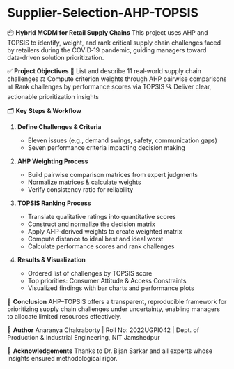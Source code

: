 
# Supplier-Selection-AHP-TOPSIS

📦 **Hybrid MCDM for Retail Supply Chains**
This project uses AHP and TOPSIS to identify, weight, and rank critical supply chain challenges faced by retailers during the COVID‑19 pandemic, guiding managers toward data‑driven solution prioritization.

✅ **Project Objectives**
🎯 List and describe 11 real‑world supply chain challenges
⚖️ Compute criterion weights through AHP pairwise comparisons
📊 Rank challenges by performance scores via TOPSIS
🔍 Deliver clear, actionable prioritization insights

🗂 **Key Steps & Workflow**

1. **Define Challenges & Criteria**

   * Eleven issues (e.g., demand swings, safety, communication gaps)
   * Seven performance criteria impacting decision making

2. **AHP Weighting Process**

   * Build pairwise comparison matrices from expert judgments
   * Normalize matrices & calculate weights
   * Verify consistency ratio for reliability

3. **TOPSIS Ranking Process**

   * Translate qualitative ratings into quantitative scores
   * Construct and normalize the decision matrix
   * Apply AHP‑derived weights to create weighted matrix
   * Compute distance to ideal best and ideal worst
   * Calculate performance scores and rank challenges

4. **Results & Visualization**

   * Ordered list of challenges by TOPSIS score
   * Top priorities: Consumer Attitude & Access Constraints
   * Visualized findings with bar charts and performance plots

🧾 **Conclusion**
AHP–TOPSIS offers a transparent, reproducible framework for prioritizing supply chain challenges under uncertainty, enabling managers to allocate limited resources effectively.

👤 **Author**
Anaranya Chakraborty | Roll No: 2022UGPI042 | Dept. of Production & Industrial Engineering, NIT Jamshedpur

🙏 **Acknowledgements**
Thanks to Dr. Bijan Sarkar and all experts whose insights ensured methodological rigor.
